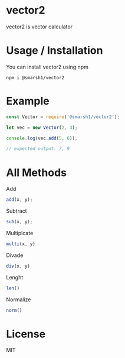 # vector2 # 
vector2 is vector calculator

# Usage / Installation #
You can install vector2 using npm 
```
npm i @smarsh1/vector2
```

# Example #
```js
const Vector = require('@smarsh1/vector2');

let vec = new Vector(2, 3);

console.log(vec.add(5, 6));

// expected output: 7, 9 
```

# All Methods #
Add
```js
add(x, y);
```

Subtract
```js
sub(x, y);
```

Multiplcate
```js
multi(x, y)
```

Divade
```js
div(x, y)
```

Lenght
```js
len()
```

Normalize
```js
norm()
```

# License #
MIT 